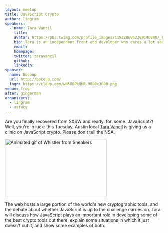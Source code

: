 ```yaml
---
layout: meetup
title: JavaScript Crypto
author: lingram
speakers:
  - name: Tara Vancil
    title:
    avatar: https://pbs.twimg.com/profile_images/1192286962369146880/_kMgpzL3_400x400.jpg
    bio: Tara is an independent front end developer who cares a lot about Internet freedom and building free and open-source tools that help users secure their online communications. She thinks the Axolotl ratchet protocol (used by TextSecure, Signal, and WhatsApp) is especially neat, and will gladly chat your ear off about it.
    email:
    homepage:
    twitter: taravancil
    github:
    linkedin:
sponsor:
  name: Bocoup
  url: http://bocoup.com/
  logo: https://cldup.com/wN5OOPk9HR-3000x3000.png
venue: frog
after: gingerman
organizers:
  - lingram
  - astacy
---
```


Are you finally recovered from SXSW and ready. for. some. JavaScript?! Well, you're in luck: this Tuesday, Austin local [Tara Vancil](https://twitter.com/tbvancil) is giving us a clinic on JavaScript crypto. Please don't tell the NSA.

<img class="alignnone" title="TOO MANY SECRETS" src="http://media.giphy.com/media/8g4CuR1Af5t6g/giphy.gif" alt="Animated gif of Whistler from Sneakers" width="325" height="186" />

The web hosts a large portion of the world's new cryptographic tools, and the debate about whether JavaScript is up to the challenge carries on. Tara will discuss how JavaScript plays an important role in developing some of the best crypto tools out there, explain some situations in which it just doesn't cut it, and show some examples of both.
